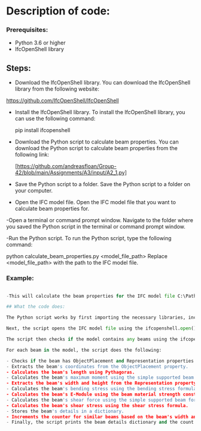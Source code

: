 # Description of code: #

### Prerequisites:

- Python 3.6 or higher
- IfcOpenShell library

## Steps:

- Download the IfcOpenShell library.
  You can download the IfcOpenShell library from the following website:

https://github.com/IfcOpenShell/IfcOpenShell

- Install the IfcOpenShell library.
  To install the IfcOpenShell library, you can use the following command:

  pip install ifcopenshell

- Download the Python script to calculate beam properties.
  You can download the Python script to calculate beam properties from the following link:

  [https://github.com/andreasfloan/Group-42/blob/main/Assignments/A3/input/A2_1.py]
  
- Save the Python script to a folder.
  Save the Python script to a folder on your computer.

- Open the IFC model file.
  Open the IFC model file that you want to calculate beam properties for.

-Open a terminal or command prompt window.
  Navigate to the folder where you saved the Python script in the terminal or command prompt window.

-Run the Python script.
  To run the Python script, type the following command:

python calculate_beam_properties.py <model_file_path>
Replace <model_file_path> with the path to the IFC model file.

### Example:
  ``` python calculate_beam_properties.py C:\Path\To\Model\Model.ifc

-This will calculate the beam properties for the IFC model file C:\Path\To\Model\Model.ifc and print the results to the terminal or command prompt window. ```

## What the code does:

The Python script works by first importing the necessary libraries, including pathlib, ifcopenshell, math, and collections. Then, it defines the model name and the load and beam material strength constants.

Next, the script opens the IFC model file using the ifcopenshell.open() function. If the file does not exist, the script prints an error message and exits.

The script then checks if the model contains any beams using the ifcopenshell.by_type() function. If there are no beams in the model, the script prints an error message and exits.

For each beam in the model, the script does the following:

- Checks if the beam has ObjectPlacement and Representation properties. If not, the script prints a warning message and skips the beam.
- Extracts the beam's coordinates from the ObjectPlacement property.
- Calculates the beam's length using Pythagoras.
- Calculates the beam's maximum moment using the simple supported beam formula.
- Extracts the beam's width and height from the Representation property.
- Calculates the beam's bending stress using the bending stress formula.
- Calculates the beam's E-Module using the beam material strength constant.
- Calculates the beam's shear force using the simple supported beam formula.
- Calculates the beam's shear stress using the shear stress formula.
- Stores the beam's details in a dictionary.
- Increments the counter for similar beams based on the beam's width and height.
- Finally, the script prints the beam details dictionary and the count of similar beams




